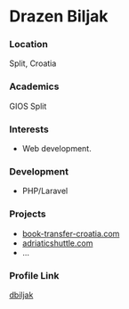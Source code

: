 # Drazen Biljak

### Location

Split, Croatia

### Academics

GIOS Split

### Interests

- Web development.

### Development

- PHP/Laravel

### Projects

- [book-transfer-croatia.com](http://book-transfer-croatia.com)
- [adriaticshuttle.com](http://adriaticshuttle.com)
- ...

### Profile Link

[dbiljak](https://github.com/dbiljak)
